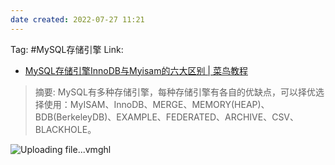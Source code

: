 ```yaml
---
date created: 2022-07-27 11:21
---
```


Tag: #MySQL存储引擎
Link:

- [MySQL存储引擎InnoDB与Myisam的六大区别 | 菜鸟教程](https://www.runoob.com/w3cnote/mysql-different-nnodb-myisam.html)

> 摘要: MySQL有多种存储引擎，每种存储引擎有各自的优缺点，可以择优选择使用：MyISAM、InnoDB、MERGE、MEMORY(HEAP)、BDB(BerkeleyDB)、EXAMPLE、FEDERATED、ARCHIVE、CSV、BLACKHOLE。

![Uploading file...vmghl]()
